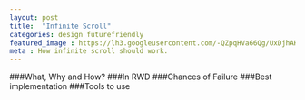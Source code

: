 ```yaml
---
layout: post
title:  "Infinite Scroll"
categories: design futurefriendly
featured_image : https://lh3.googleusercontent.com/-QZpqHVa66Qg/UxDjhAHRlpI/AAAAAAAAJp4/6V2jYMLgC40/w426-h284/infinite-scrolling-featured.jpg
meta : How infinite scroll should work. 
---
```

###What, Why and How?
###In RWD
###Chances of Failure
###Best implementation
###Tools to use

[infinite_scroll]: http://www.infinite-scroll.com/ "Infinite Scroll - Homepage"
[ScrollSpy]: http://getbootstrap.com/javascript/#scrollspy "ScrollSpy from Bootstrap"
[sample_seo_friendly]: http://scrollsample.appspot.com/items "Sample of SEO Friendly infinite scroll"
[John_Mueller]: https://plus.google.com/u/0/+JohnMueller/posts " John Mueller"
[Usability]: http://www.nngroup.com/articles/infinite-scrolling/ "Implementation and Usability"
[search_friendly]: http://googlewebmastercentral.blogspot.in/2014/02/infinite-scroll-search-friendly.html  "Infinite Scroll Search Friendly"
[infinite_fail]: http://danwin.com/2013/01/infinite-scroll-fail-etsy/ "Fail Etsy"
[yahoo_mail]: http://yahoomail.tumblr.com/post/53310047153/quickly-scroll-through-hundreds-of-messages-in-your
[doesnt_work]: http://www.usabilitypost.com/2013/01/07/when-infinite-scroll-doesnt-work/
[crawling]: http://googledevelopers.blogspot.in/2014/02/crawling-infinite-scroll.html
[to_or_notto]: http://designshack.net/articles/navigation/to-infinite-scroll-or-not-to-infinite-scroll-where-weve-come-so-far/
[when_to_featch]: http://stackoverflow.com/questions/6257941/when-to-fetch-more-content-on-infinite-scroll
[google_search]: http://www.sfgate.com/news/article/Marissa-Mayer-On-Why-Google-Doesn-t-Have-Infinite-2474014.php
[google_not_using]: http://searchengineland.com/google-testing-infinite-scroll-web-results-55227
[angular_calls]: https://coderwall.com/p/cl7zyg
[the-end-of-pagination]: http://blog.codinghorror.com/the-end-of-pagination/
[screw_hashbangs_building]:http://tumbledry.org/2011/05/12/screw_hashbangs_building
[mobile_infinite]: http://www.thisiselevator.com/infinitescroll/
[linkedin_techniques]: http://engineering.linkedin.com/linkedin-ipad-5-techniques-smooth-infinite-scrolling-html5